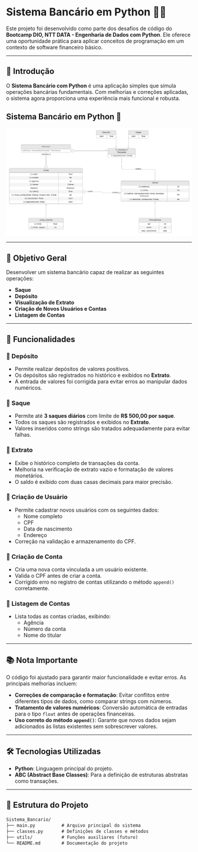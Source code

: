 # Sistema Bancário em Python 🏦🐍

Este projeto foi desenvolvido como parte dos desafios de código do **Bootcamp DIO, NTT DATA - Engenharia de Dados com Python**. Ele oferece uma oportunidade prática para aplicar conceitos de programação em um contexto de software financeiro básico.

---

## 📍 Introdução
O **Sistema Bancário com Python** é uma aplicação simples que simula operações bancárias fundamentais. Com melhorias e correções aplicadas, o sistema agora proporciona uma experiência mais funcional e robusta.

## Sistema Bancário em Python 🐍

![Diagrama do Sistema Bancário](imagem/sistema-bancario-preview.png.png)

---

## 🎯 Objetivo Geral
Desenvolver um sistema bancário capaz de realizar as seguintes operações:
- **Saque**
- **Depósito**
- **Visualização de Extrato**
- **Criação de Novos Usuários e Contas**
- **Listagem de Contas**

---

## 🚀 Funcionalidades

### 📌 Depósito
- Permite realizar depósitos de valores positivos.
- Os depósitos são registrados no histórico e exibidos no **Extrato**.
- A entrada de valores foi corrigida para evitar erros ao manipular dados numéricos.

### 📌 Saque
- Permite até **3 saques diários** com limite de **R$ 500,00 por saque**.
- Todos os saques são registrados e exibidos no **Extrato**.
- Valores inseridos como strings são tratados adequadamente para evitar falhas.

### 📌 Extrato
- Exibe o histórico completo de transações da conta.
- Melhoria na verificação de extrato vazio e formatação de valores monetários.
- O saldo é exibido com duas casas decimais para maior precisão.

### 📌 Criação de Usuário
- Permite cadastrar novos usuários com os seguintes dados:
  - Nome completo
  - CPF
  - Data de nascimento
  - Endereço
- Correção na validação e armazenamento do CPF.

### 📌 Criação de Conta
- Cria uma nova conta vinculada a um usuário existente.
- Valida o CPF antes de criar a conta.
- Corrigido erro no registro de contas utilizando o método `append()` corretamente.

### 📌 Listagem de Contas
- Lista todas as contas criadas, exibindo:
  - Agência
  - Número da conta
  - Nome do titular

---

## 📚 Nota Importante
O código foi ajustado para garantir maior funcionalidade e evitar erros. As principais melhorias incluem:
- **Correções de comparação e formatação**: Evitar conflitos entre diferentes tipos de dados, como comparar strings com números.
- **Tratamento de valores numéricos**: Conversão automática de entradas para o tipo `float` antes de operações financeiras.
- **Uso correto do método `append()`**: Garante que novos dados sejam adicionados às listas existentes sem sobrescrever valores.

---

## 🛠️ Tecnologias Utilizadas
- **Python**: Linguagem principal do projeto.
- **ABC (Abstract Base Classes)**: Para a definição de estruturas abstratas como transações.

---

## 📂 Estrutura do Projeto
```plaintext
Sistema_Bancario/
├── main.py          # Arquivo principal do sistema
├── classes.py       # Definições de classes e métodos
├── utils/           # Funções auxiliares (futuro)
└── README.md        # Documentação do projeto
